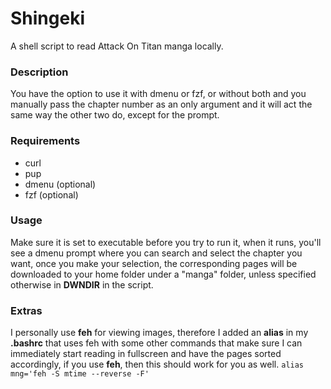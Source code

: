 # Shingeki
A shell script to read Attack On Titan manga locally.

### Description
You have the option to use it with dmenu or fzf, or without both and you manually pass the chapter number as an only argument and it will act the same way the other two do, except for the prompt.

### Requirements
+ curl
+ pup
+ dmenu (optional)
+ fzf (optional)

### Usage
Make sure it is set to executable before you try to run it, when it runs, you'll see a dmenu prompt where you can search and select the chapter you want, once you make your selection, the corresponding pages will be downloaded to your home folder under a "manga" folder, unless specified otherwise in **DWNDIR** in the script.

### Extras
I personally use **feh** for viewing images, therefore I added an **alias** in my __.bashrc__ that uses feh with some other commands that make sure I can immediately start reading in fullscreen and have the pages sorted accordingly, if you use **feh**, then this should work for you as well. `alias mng='feh -S mtime --reverse -F'`
